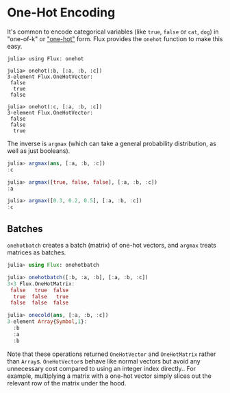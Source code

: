 # One-Hot Encoding

It's common to encode categorical variables (like `true`, `false` or `cat`, `dog`) in "one-of-k" or ["one-hot"](https://en.wikipedia.org/wiki/One-hot) form. Flux provides the `onehot` function to make this easy.

```
julia> using Flux: onehot

julia> onehot(:b, [:a, :b, :c])
3-element Flux.OneHotVector:
 false
  true
 false

julia> onehot(:c, [:a, :b, :c])
3-element Flux.OneHotVector:
 false
 false
  true
```

The inverse is `argmax` (which can take a general probability distribution, as well as just booleans).

```julia
julia> argmax(ans, [:a, :b, :c])
:c

julia> argmax([true, false, false], [:a, :b, :c])
:a

julia> argmax([0.3, 0.2, 0.5], [:a, :b, :c])
:c
```

## Batches

`onehotbatch` creates a batch (matrix) of one-hot vectors, and `argmax` treats matrices as batches.

```julia
julia> using Flux: onehotbatch

julia> onehotbatch([:b, :a, :b], [:a, :b, :c])
3×3 Flux.OneHotMatrix:
 false   true  false
  true  false   true
 false  false  false

julia> onecold(ans, [:a, :b, :c])
3-element Array{Symbol,1}:
  :b
  :a
  :b
```

Note that these operations returned `OneHotVector` and `OneHotMatrix` rather than `Array`s. `OneHotVector`s behave like normal vectors but avoid any unnecessary cost compared to using an integer index directly.. For example, multiplying a matrix with a one-hot vector simply slices out the relevant row of the matrix under the hood.
